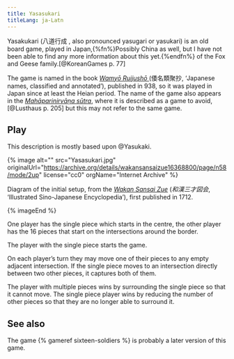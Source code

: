 ```yaml
---
title: Yasasukari
titleLang: ja-Latn
---
```


<span lang="ja-Latn" class="noun">Yasakukari</span> (<span lang="ja">八道行成
</span>, also pronounced <span lang="ja-Latn">yasugari</span> or <span
lang="ja-Latn">yasukari</span>) is an old board game, played in
Japan,{%fn%}Possibly China as well, but I have not been able to find any more
information about this yet.{%endfn%} of the Fox and Geese family.[@KoreanGames
p. 77]

The game is named in the book <cite>[Wamyō Ruijushō
](https://en.wikipedia.org/wiki/Wamy%C5%8D_Ruijush%C5%8D)</cite> (<span
lang="ja">倭名類聚抄</span>, ‘Japanese names, classified and annotated’),
published in 938, so it was played in Japan since at least the <span
lang="ja-Latn" class="noun">Heian</span> period. The name of the game also
appears in the [<cite>Mahāparinirvāṇa
sūtra</cite>](https://en.wikipedia.org/wiki/Mah%C4%81y%C4%81na_Mah%C4%81parinirv%C4%81%E1%B9%87a_S%C5%ABtra),
where it is described as a game to avoid,[@Lusthaus p. 205] but this may not
refer to the same game.

## Play

This description is mostly based upon @Yasukaki.

{% image
    alt=""
    src="Yasasukari.jpg"
    originalUrl="https://archive.org/details/wakansansaizue16368800/page/n58/mode/2up"
    license="cc0"
    orgName="Internet Archive" %}

Diagram of the initial setup, from the [<cite lang="ja-Latn">Wakan Sansai
Zue</cite>](https://en.wikipedia.org/wiki/Wakan_Sansai_Zue) (<cite lang="ja">和漢三才図会</cite>,
 ‘Illustrated Sino-Japanese Encyclopedia’), first published in 1712.

{% imageEnd %}

One player has the single piece which starts in the centre, the other player has
the 16 pieces that start on the intersections around the border.

The player with the single piece starts the game.

On each player’s turn they may move one of their pieces to any empty adjacent
intersection. If the single piece moves to an intersection directly between two
other pieces, it captures both of them.

The player with multiple pieces wins by surrounding the single piece so that it
cannot move. The single piece player wins by reducing the number of other pieces
so that they are no longer able to surround it.

## See also

The game {% gameref sixteen-soldiers %} is probably a later version of this
game.
